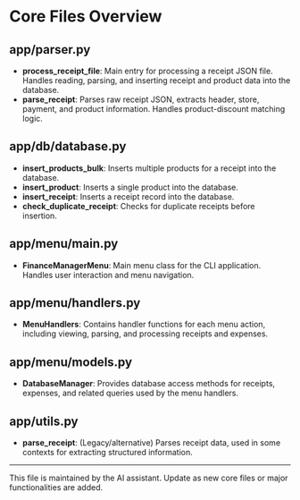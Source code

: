 # Core Files Overview

## app/parser.py
- **process_receipt_file**: Main entry for processing a receipt JSON file. Handles reading, parsing, and inserting receipt and product data into the database.
- **parse_receipt**: Parses raw receipt JSON, extracts header, store, payment, and product information. Handles product-discount matching logic.

## app/db/database.py
- **insert_products_bulk**: Inserts multiple products for a receipt into the database.
- **insert_product**: Inserts a single product into the database.
- **insert_receipt**: Inserts a receipt record into the database.
- **check_duplicate_receipt**: Checks for duplicate receipts before insertion.

## app/menu/main.py
- **FinanceManagerMenu**: Main menu class for the CLI application. Handles user interaction and menu navigation.

## app/menu/handlers.py
- **MenuHandlers**: Contains handler functions for each menu action, including viewing, parsing, and processing receipts and expenses.

## app/menu/models.py
- **DatabaseManager**: Provides database access methods for receipts, expenses, and related queries used by the menu handlers.

## app/utils.py
- **parse_receipt**: (Legacy/alternative) Parses receipt data, used in some contexts for extracting structured information.

---

This file is maintained by the AI assistant. Update as new core files or major functionalities are added. 